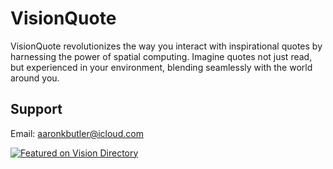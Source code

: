 # VisionQuote
VisionQuote revolutionizes the way you interact with inspirational quotes by harnessing the power of spatial computing. Imagine quotes not just read, but experienced in your environment, blending seamlessly with the world around you.

## Support
Email: <aaronkbutler@icloud.com>

[![Featured on Vision Directory](https://vision.directory/badges/black.svg)](https://vision.directory/apps/visionquote)
